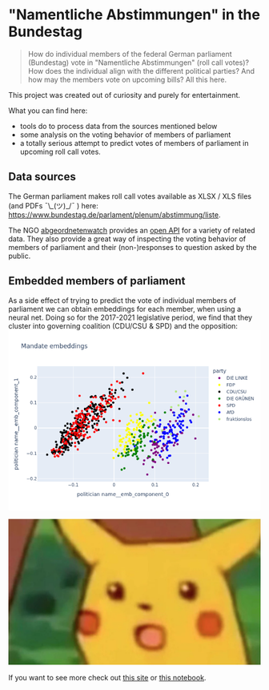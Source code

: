 # "Namentliche Abstimmungen"  in the Bundestag

> How do individual members of the federal German parliament (Bundestag) vote in "Namentliche Abstimmungen" (roll call votes)? How does the individual align with the different political parties? And how may the members vote on upcoming bills? All this here.

This project was created out of curiosity and purely for entertainment.

What you can find here:

* tools do to process data from the sources mentioned below
* some analysis on the voting behavior of members of parliament
* a totally serious attempt to predict votes of members of parliament in upcoming roll call votes.

## Data sources

The German parliament makes roll call votes available as XLSX / XLS files (and PDFs ¯\\\_(ツ)\_/¯ ) here: https://www.bundestag.de/parlament/plenum/abstimmung/liste.

The NGO [abgeordnetenwatch](https://www.abgeordnetenwatch.de/) provides an [open API](https://www.abgeordnetenwatch.de/api) for a variety of related data. They also provide a great way of inspecting the voting behavior of members of parliament and their (non-)responses to question asked by the public.


## Embedded members of parliament

As a side effect of trying to predict the vote of individual members of parliament we can obtain embeddings for each member, when using a neural net. Doing so for the 2017-2021 legislative period, we find that they cluster into governing coalition (CDU/CSU & SPD) and the opposition:
![](images/mandate_embeddings.png)

![](images/surprised-pikachu.png)

If you want to see more check out [this site](docs/analysis-highlights.md) or [this notebook](docs/analysis-highlights.ipynb).
